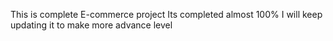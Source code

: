 This is complete E-commerce project 
Its completed almost 100%
I will keep updating it to make more advance level
